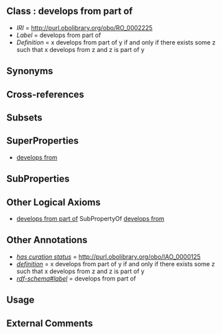 
## Class : develops from part of

 * *IRI* = http://purl.obolibrary.org/obo/RO_0002225
 * *Label* = develops from part of
 * *Definition* = x develops from part of y if and only if there exists some z such that x develops from z and z is part of y

## Synonyms


## Cross-references


## Subsets


## SuperProperties

 * [develops from](../../RO/02/RO_0002202.md)

## SubProperties


## Other Logical Axioms

 * [develops from part of](../../RO/25/RO_0002225.md) SubPropertyOf [develops from](../../RO/02/RO_0002202.md)

## Other Annotations

 * *[has curation status](../../IAO/14/IAO_0000114.md)* = http://purl.obolibrary.org/obo/IAO_0000125
 * *[definition](../../IAO/15/IAO_0000115.md)* = x develops from part of y if and only if there exists some z such that x develops from z and z is part of y
 * *[rdf-schema#label](../../el/rdf-schema#label.md)* = develops from part of

## Usage


## External Comments

